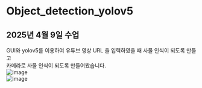 # Object_detection_yolov5

## 2025년 4월 9일 수업
GUI와 yolov5를 이용하여 유튜브 영상 URL 을 입력하였을 때 사물 인식이 되도록 만들고  
카메라로 사물 인식이 되도록 만들어봤습니다.  
![image](https://github.com/user-attachments/assets/01951f4d-165f-4194-92bb-9bb10c89520e)  
![image](https://github.com/user-attachments/assets/faafa42e-64ed-40ca-9dd7-f3996ae1fb8f)

